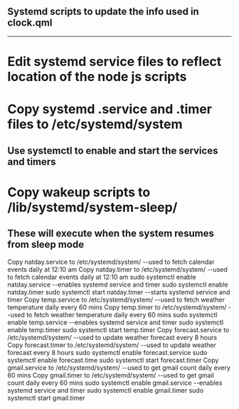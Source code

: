 ## Systemd scripts to update the info used in clock.qml
_________
# Edit systemd service files to reflect location of the node js scripts
# Copy systemd .service and .timer files to /etc/systemd/system </br>
 ## Use systemctl to enable and start the services and timers
# Copy wakeup scripts to  /lib/systemd/system-sleep/ </br>
 ## These will execute when the system resumes from sleep mode </br>
 
Copy natday.service to /etc/systemd/system/       --used to fetch calendar events daily at 12:10 am
Copy natday.timer to /etc/systemd/system/         --used to fetch calendar events daily at 12:10 am
  sudo systemctl enable natday.service   --enables systemd service and timer
  sudo systemctl enable natday.timer
  sudo systemctl start natday.timer      --starts systemd service and timer
Copy temp.service to /etc/systemd/system/        --used to fetch weather temperature daily every 60 mins
Copy temp.timer to /etc/systemd/system/          --used to fetch weather temperature daily every 60 mins
 sudo systemctl enable temp.service    --enables systemd service and timer
 sudo systemctl enable temp.timer
 sudo systemctl start temp.timer
Copy forecast.service to /etc/systemd/system/     --used to update weather forecast every 8 hours
Copy forecast.timer to /etc/systemd/system/       --used to update weather forecast every 8 hours
 sudo systemctl enable forecast.service
 sudo systemctl enable forecast.time
 sudo systemctl start forecast.timer
Copy gmail.service to /etc/systemd/system/      --used to get gmail count daily every 60 mins
Copy gmail.timer to /etc/systemd/system/        --used to get gmail count daily every 60 mins
 sudo systemctl enable gmail.service    --enables systemd service and timer
 sudo systemctl enable gmail.timer
 sudo systemctl start gmail.timer
  
  
